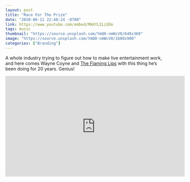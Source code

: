 ```yaml
---
layout: post
title: "Race For The Prize"
date: "2020-06-11 22:48:24 -0700"
link: https://www.youtube.com/embed/MkKYLILiSDo
tags: music
thumbnail: "https://source.unsplash.com/YmQ0-nmWcV0/640x360"
image: "https://source.unsplash.com/YmQ0-nmWcV0/1600x900"
categories: ["Branding"]
---
```

A whole industry trying to figure out how to make live entertainment work, and here comes Wayne Coyne and [The Flaming Lips](http://flaminglips.com)  with this thing he’s been doing for 20 years. Genius!

<div class="embed">
  <iframe width="560" height="315" src="https://www.youtube.com/embed/MkKYLILiSDo" frameborder="0" allow="accelerometer; autoplay; encrypted-media; gyroscope; picture-in-picture" allowfullscreen></iframe>
</div>
